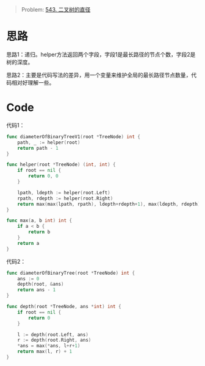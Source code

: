 

> Problem: [543. 二叉树的直径](https://leetcode.cn/problems/diameter-of-binary-tree/description/)


# 思路
思路1：递归。helper方法返回两个字段，字段1是最长路径的节点个数，字段2是树的深度。

思路2：主要是代码写法的差异，用一个变量来维护全局的最长路径节点数量，代码相对好理解一些。


# Code

代码1：
```go
func diameterOfBinaryTreeV1(root *TreeNode) int {
	path, _ := helper(root)
	return path - 1
}

func helper(root *TreeNode) (int, int) {
	if root == nil {
		return 0, 0
	}

	lpath, ldepth := helper(root.Left)
	rpath, rdepth := helper(root.Right)
	return max(max(lpath, rpath), ldepth+rdepth+1), max(ldepth, rdepth) + 1
}

func max(a, b int) int {
	if a < b {
		return b
	}
	return a
}
```

代码2：
```go
func diameterOfBinaryTree(root *TreeNode) int {
	ans := 0
	depth(root, &ans)
	return ans - 1
}

func depth(root *TreeNode, ans *int) int {
	if root == nil {
		return 0
	}

	l := depth(root.Left, ans)
	r := depth(root.Right, ans)
	*ans = max(*ans, l+r+1)
	return max(l, r) + 1
}
```
  
